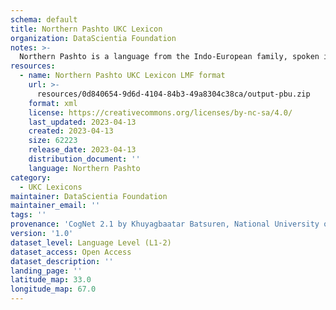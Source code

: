 ```yaml
---
schema: default
title: Northern Pashto UKC Lexicon
organization: DataScientia Foundation
notes: >-
  Northern Pashto is a language from the Indo-European family, spoken in Eurasia. The UKC Lexicon of Northern Pashto is represented as a lexico-semantic network. It consists of words, word senses, synsets, as well as sense-level and synset-level relationships.
resources:
  - name: Northern Pashto UKC Lexicon LMF format
    url: >-
      resources/0d840654-9d6d-4104-84b3-49a8304c38ca/output-pbu.zip
    format: xml
    license: https://creativecommons.org/licenses/by-nc-sa/4.0/
    last_updated: 2023-04-13
    created: 2023-04-13
    size: 62223
    release_date: 2023-04-13
    distribution_document: ''
    language: Northern Pashto
category:
  - UKC Lexicons
maintainer: DataScientia Foundation
maintainer_email: ''
tags: ''
provenance: 'CogNet 2.1 by Khuyagbaatar Batsuren, National University of Mongolia (http://cognet.ukc.disi.unitn.it); UniMet: Universal Metonymy 1.0 by Temuulen Khishigsuren and Gábor Bella (http://ukc.disi.unitn.it/index.php/metonymy/); MorphyNet 2.0 by Gábor Bella and Khuyagbaatar Batsuren (http://ukc.disi.unitn.it/index.php/morphynet/); Antonymy 1.0 by Gábor Bella (http://ukc.datascientia.eu); NorthEuraLex 0.9 by Johannes Dellert and Gerhard Jäger, Eberhard Karls Universität Tübingen (http://northeuralex.org/); Princeton WordNet 2.1 by Princeton University (https://wordnet.princeton.edu)'
version: '1.0'
dataset_level: Language Level (L1-2)
dataset_access: Open Access
dataset_description: ''
landing_page: ''
latitude_map: 33.0
longitude_map: 67.0
---
```

